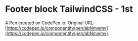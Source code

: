 # Footer block TailwindCSS - 1st

A Pen created on CodePen.io. Original URL: [https://codepen.io/componentity/pen/abNmwmv](https://codepen.io/componentity/pen/abNmwmv).


